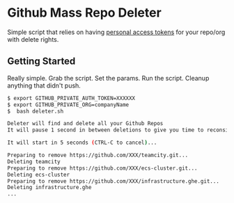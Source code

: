 # Github Mass Repo Deleter

Simple script that relies on having [personal access tokens](https://help.github.com/articles/creating-a-personal-access-token-for-the-command-line/)
for your repo/org with delete rights.

## Getting Started

Really simple. Grab the script. Set the params. Run the script. Cleanup anything
that didn't push.

```bash
$ export GITHUB_PRIVATE_AUTH_TOKEN=XXXXXX
$ export GITHUB_PRIVATE_ORG=companyName
$  bash deleter.sh

Deleter will find and delete all your Github Repos
It will pause 1 second in between deletions to give you time to reconsider!

It will start in 5 seconds (CTRL-C to cancel)...

Preparing to remove https://github.com/XXX/teamcity.git...
Deleting teamcity
Preparing to remove https://github.com/XXX/ecs-cluster.git...
Deleting ecs-cluster
Preparing to remove https://github.com/XXX/infrastructure.ghe.git...
Deleting infrastructure.ghe
...
```
